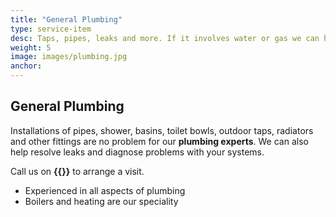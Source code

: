 ```yaml
---
title: "General Plumbing"
type: service-item
desc: Taps, pipes, leaks and more. If it involves water or gas we can help.
weight: 5
image: images/plumbing.jpg
anchor:
---
```

## General Plumbing

Installations of pipes, shower, basins, toilet bowls, outdoor taps, radiators and other fittings are no problem for our **plumbing experts**. We can also help resolve leaks and diagnose problems with your systems. 

Call us on **{{<phone>}}** to arrange a visit.

* Experienced in all aspects of plumbing
* Boilers and heating are our speciality 
